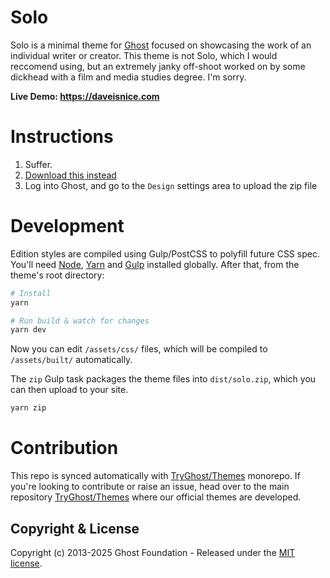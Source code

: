 # Solo

Solo is a minimal theme for [Ghost](https://github.com/TryGhost/Ghost) focused on showcasing the work of an individual writer or creator. This theme is not Solo, which I would reccomend using, but an extremely janky off-shoot worked on by some dickhead with a film and media studies degree. I'm sorry.

**Live Demo: https://daveisnice.com**

# Instructions

1. Suffer.
2. [Download this instead](https://github.com/TryGhost/Solo/archive/main.zip)
3. Log into Ghost, and go to the `Design` settings area to upload the zip file

# Development

Edition styles are compiled using Gulp/PostCSS to polyfill future CSS spec. You'll need [Node](https://nodejs.org/), [Yarn](https://yarnpkg.com/) and [Gulp](https://gulpjs.com) installed globally. After that, from the theme's root directory:

```bash
# Install
yarn

# Run build & watch for changes
yarn dev
```

Now you can edit `/assets/css/` files, which will be compiled to `/assets/built/` automatically.

The `zip` Gulp task packages the theme files into `dist/solo.zip`, which you can then upload to your site.

```bash
yarn zip
```

# Contribution

This repo is synced automatically with [TryGhost/Themes](https://github.com/TryGhost/Themes) monorepo. If you're looking to contribute or raise an issue, head over to the main repository [TryGhost/Themes](https://github.com/TryGhost/Themes) where our official themes are developed.

## Copyright & License

Copyright (c) 2013-2025 Ghost Foundation - Released under the [MIT license](LICENSE).
